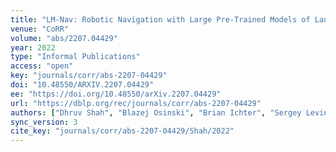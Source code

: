 ```yaml
---
title: "LM-Nav: Robotic Navigation with Large Pre-Trained Models of Language, Vision, and Action."
venue: "CoRR"
volume: "abs/2207.04429"
year: 2022
type: "Informal Publications"
access: "open"
key: "journals/corr/abs-2207-04429"
doi: "10.48550/ARXIV.2207.04429"
ee: "https://doi.org/10.48550/arXiv.2207.04429"
url: "https://dblp.org/rec/journals/corr/abs-2207-04429"
authors: ["Dhruv Shah", "Blazej Osinski", "Brian Ichter", "Sergey Levine"]
sync_version: 3
cite_key: "journals/corr/abs-2207-04429/Shah/2022"
---
```


